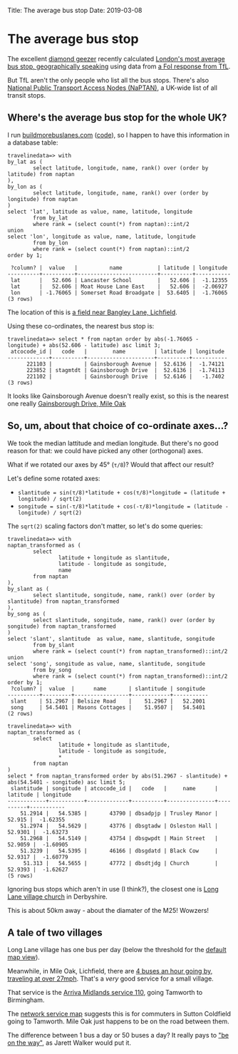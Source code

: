 Title: The average bus stop
Date: 2019-03-08

# The average bus stop

The excellent [diamond geezer](https://diamondgeezer.blogspot.com/) recently calculated [London's most average bus stop, geographically speaking](https://diamondgeezer.blogspot.com/2019/03/londons-most-geographically-average.html) using data from [a FoI response from TfL](https://tfl.gov.uk/corporate/transparency/freedom-of-information/foi-request-detail?referenceId=FOI-1633-1819).

But TfL aren't the only people who list all the bus stops. There's also [National Public Transport Access Nodes (NaPTAN)](https://data.gov.uk/dataset/ff93ffc1-6656-47d8-9155-85ea0b8f2251/national-public-transport-access-nodes-naptan), a UK-wide list of all transit stops.

## Where's the average bus stop for the whole UK?

I run [buildmorebuslanes.com](https://buildmorebuslanes.com/) ([code](https://github.com/h2g2bob/traveline-data)),
so I happen to have this information in a database table:

```
travelinedata=> with
by_lat as (
        select latitude, longitude, name, rank() over (order by latitude) from naptan
),
by_lon as (
        select latitude, longitude, name, rank() over (order by longitude) from naptan
)
select 'lat', latitude as value, name, latitude, longitude
        from by_lat
        where rank = (select count(*) from naptan)::int/2
union
select 'lon', longitude as value, name, latitude, longitude
        from by_lon
        where rank = (select count(*) from naptan)::int/2
order by 1;

 ?column? |  value   |          name           | latitude | longitude 
----------+----------+-------------------------+----------+-----------
 lat      |   52.606 | Lancaster School        |   52.606 |  -1.12355
 lat      |   52.606 | Moat House Lane East    |   52.606 |  -2.06927
 lon      | -1.76065 | Somerset Road Broadgate |  53.6405 |  -1.76065
(3 rows)
```

The location of this is [a field near Bangley Lane, Lichfield](https://www.openstreetmap.org/search?query=52.606%2C-1.76065#map=17/52.60600/-1.76065).

Using these co-ordinates, the nearest bus stop is:

```
travelinedata=> select * from naptan order by abs(-1.76065 - longitude) + abs(52.606 - latitude) asc limit 3;
 atcocode_id |   code   |        name         | latitude | longitude 
-------------+----------+---------------------+----------+-----------
      221103 |          | Gainsborough Avenue |  52.6136 |  -1.74121
      223852 | stagmtdt | Gainsborough Drive  |  52.6136 |  -1.74113
      221102 |          | Gainsborough Drive  |  52.6146 |   -1.7402
(3 rows)
```

It looks like Gainsborough Avenue doesn't really exist, so this is the nearest one really [Gainsborough Drive, Mile Oak](https://www.openstreetmap.org/node/533882982)

## So, um, about that choice of co-ordinate axes...?

We took the median lattitude and median longitude. But there's no good reason for that: we could have picked any other (orthogonal) axes.

What if we rotated our axes by 45° (`τ/8`)? Would that affect our result?

Let's define some rotated axes:

- `slantitude = sin(τ/8)*latitude + cos(τ/8)*longitude = (latitude + longitude) / sqrt(2)`
- `songitude = sin(-τ/8)*latitude + cos(-τ/8)*longitude = (latitude - longitude) / sqrt(2)`

The `sqrt(2)` scaling factors don't matter, so let's do some queries:

```
travelinedata=> with
naptan_transformed as (
        select
                latitude + longitude as slantitude,
                latitude - longitude as songitude,
                name
        from naptan
),
by_slant as (
        select slantitude, songitude, name, rank() over (order by slantitude) from naptan_transformed
),
by_song as (
        select slantitude, songitude, name, rank() over (order by songitude) from naptan_transformed
)
select 'slant', slantitude  as value, name, slantitude, songitude
        from by_slant
        where rank = (select count(*) from naptan_transformed)::int/2
union
select 'song', songitude as value, name, slantitude, songitude
        from by_song
        where rank = (select count(*) from naptan_transformed)::int/2
order by 1;
 ?column? |  value  |      name       | slantitude | songitude 
----------+---------+-----------------+------------+-----------
 slant    | 51.2967 | Belsize Road    |    51.2967 |   52.2001
 song     | 54.5401 | Masons Cottages |    51.9507 |   54.5401
(2 rows)

travelinedata=> with
naptan_transformed as (
        select
                latitude + longitude as slantitude,
                latitude - longitude as songitude,
                *
        from naptan
)
select * from naptan_transformed order by abs(51.2967 - slantitude) + abs(54.5401 - songitude) asc limit 5;
 slantitude | songitude | atcocode_id |   code   |     name      | latitude | longitude 
------------+-----------+-------------+----------+---------------+----------+-----------
    51.2914 |   54.5385 |       43790 | dbsadpjp | Trusley Manor |   52.915 |  -1.62355
    51.2974 |   54.5629 |       43776 | dbsgtadw | Osleston Hall |  52.9301 |  -1.63273
    51.2968 |   54.5149 |       43754 | dbsgwpdt | Main Street   |  52.9059 |  -1.60905
    51.3239 |   54.5395 |       46166 | dbsgdatd | Black Cow     |  52.9317 |  -1.60779
     51.313 |   54.5655 |       47772 | dbsdtjdg | Church        |  52.9393 |  -1.62627
(5 rows)
```

Ignoring bus stops which aren't in use (I think?), the closest one is [Long Lane village church](https://www.openstreetmap.org/search?query=52.9393,-1.62627#map=19/52.93930/-1.62627) in Derbyshire.

This is about 50km away - about the diamater of the M25! Wowzers!

## A tale of two villages

Long Lane village has one bus per day (below the threshold for the [default map view](https://buildmorebuslanes.com/#DE65BE)).

Meanwhile, in Mile Oak, Lichfield, there are [4 buses an hour going by, traveling at over 27mph](https://buildmorebuslanes.com/#B783EA).
That's a _very_ good service for a small village. 

That service is the [Arriva Midlands service 110](https://www.arrivabus.co.uk/midlands/services/110---sapphire---tamworth-to-birmingham/?direction=outbound),
going Tamworth to Birmingham.

The [network service map](https://www.arrivabus.co.uk/globalassets/documents/multi-journey-saver-tickets/midlands/tamworth-and-lichfield-network-map-jan-2019-web.pdf)
suggests this is for commuters in Sutton Coldfield going to Tamworth. Mile Oak just happens to be on the road between them.

The difference between 1 bus a day or 50 buses a day? It really pays to ["be on the way"](https://humantransit.org/2009/04/be-on-the-way.html), as Jarett Walker would put it.
